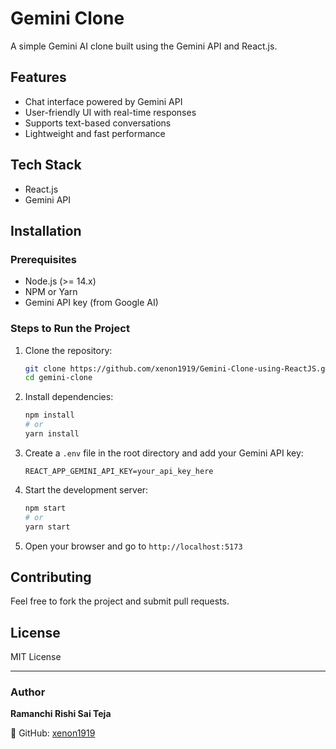# Gemini Clone

A simple Gemini AI clone built using the Gemini API and React.js.

## Features
- Chat interface powered by Gemini API
- User-friendly UI with real-time responses
- Supports text-based conversations
- Lightweight and fast performance

## Tech Stack
- React.js
- Gemini API

## Installation

### Prerequisites
- Node.js (>= 14.x)
- NPM or Yarn
- Gemini API key (from Google AI)

### Steps to Run the Project

1. Clone the repository:
   ```bash
   git clone https://github.com/xenon1919/Gemini-Clone-using-ReactJS.git
   cd gemini-clone
   ```

2. Install dependencies:
   ```bash
   npm install
   # or
   yarn install
   ```

3. Create a `.env` file in the root directory and add your Gemini API key:
   ```env
   REACT_APP_GEMINI_API_KEY=your_api_key_here
   ```

4. Start the development server:
   ```bash
   npm start
   # or
   yarn start
   ```

5. Open your browser and go to `http://localhost:5173`

## Contributing
Feel free to fork the project and submit pull requests. 

## License
MIT License

---

### Author
**Ramanchi Rishi Sai Teja**

📌 GitHub: [xenon1919](https://github.com/xenon1919)

